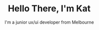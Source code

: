 <h1 align='center'>Hello There, I'm Kat</h1>
<p align='center'>I'm a junior ux/ui developer from Melbourne</p>
